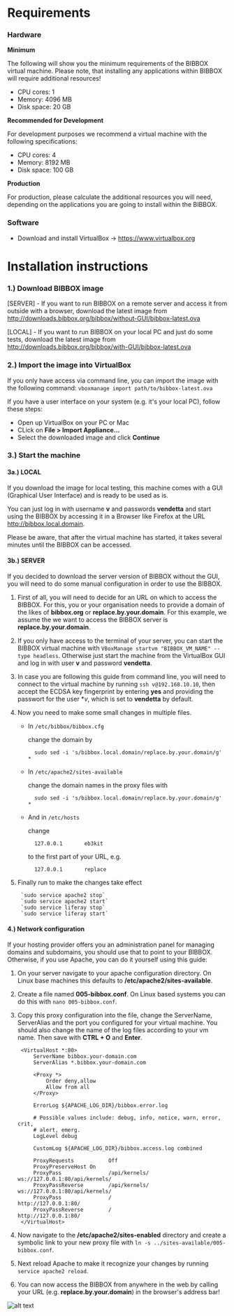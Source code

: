 # Requirements

### Hardware

**Minimum**

The following will show you the minimum requirements of the BIBBOX virtual machine. Please note, that installing any applications within BIBBOX will require additional resources!

* CPU cores: 1
* Memory: 4096 MB
* Disk space: 20 GB

**Recommended for Development**

For development purposes we recommend a virtual machine with the following specifications:

* CPU cores: 4
* Memory: 8192 MB
* Disk space: 100 GB

**Production**

For production, please calculate the additional resources you will need, depending on the applications you are going to install within the BIBBOX.


### Software

* Download and install VirtualBox -> <https://www.virtualbox.org>

# Installation instructions

### 1.) Download BIBBOX image

[SERVER] - If you want to run BIBBOX on a remote server and access it from outside with a browser, download the latest image from <http://downloads.bibbox.org/bibbox/without-GUI/bibbox-latest.ova>

[LOCAL] - If you want to run BIBBOX on your local PC and just do some tests, download the latest image from <http://downloads.bibbox.org/bibbox/with-GUI/bibbox-latest.ova>

### 2.) Import the image into VirtualBox

If you only have access via command line, you can import the image with the following command:
```vboxmanage import path/to/bibbox-latest.ova```

If you have a user interface on your system (e.g. it's your local PC), follow these steps:

* Open up VirtualBox on your PC or Mac
* CLick on **File > Import Appliance...**
* Select the downloaded image and click **Continue**

### 3.) Start the machine

#### 3a.) LOCAL

If you download the image for local testing, this machine comes with a GUI (Graphical User Interface) and is ready 
to be used as is.

You can just log in with username **v** and passwords **vendetta** and start using the BIBBOX by accessing 
it in a Browser like Firefox at the URL <http://bibbox.local.domain>.

Please be aware, that after the virtual machine has started, it takes several minutes until the BIBBOX can be accessed.

#### 3b.) SERVER

If you decided to download the server version of BIBBOX without the GUI, you will need to do some manual configuration in order to use the BIBBOX.

1. First of all, you will need to decide for an URL on which to access the BIBBOX. For this, you or your organisation needs to provide a domain of the likes of **bibbox.org** or **replace.by.your.domain**. For this example, we assume the we want to access the BIBBOX server is **replace.by.your.domain**.
2. If you only have access to the terminal of your server, you can start the BIBBOX virtual machine with `VBoxManage startvm "BIBBOX_VM_NAME" --type headless`. Otherwise just start the machine from the VirtualBox GUI and log in with user **v** and password **vendetta**.
3. In case you are following this guide from command line, you will need to connect to the virtual machine by running `ssh v@192.168.10.10`, then accept the ECDSA key fingerprint by entering **yes** and providing the passwort for the user **v*, which is set to **vendetta** by default.
4. Now you need to make some small changes in multiple files. 

    * In `/etc/bibbox/bibbox.cfg` 
    
        change the domain by
        
            sudo sed -i 's/bibbox.local.domain/replace.by.your.domain/g' *
            
            
    * In `/etc/apache2/sites-available`
    
        change the domain names in the proxy files with  
    
            sudo sed -i 's/bibbox.local.domain/replace.by.your.domain/g' *
            
    * And in `/etc/hosts`
    
        change
    
            127.0.0.1       eb3kit
            
        to the first part of your URL, e.g.
        
            127.0.0.1       replace
            
5. Finally run to make the changes take effect

        `sudo service apache2 stop` 
        `sudo service apache2 start` 
        `sudo service liferay stop` 
        `sudo service liferay start` 
        
    

#### 4.) Network configuration

If your hosting provider offers you an administration panel for managing domains and subdomains, you should use that to point to your BIBBOX. Otherwise, if you use Apache, you can do it yourself using this guide:

1. On your server navigate to your apache configuration directory. On Linux base machines this defaults to **/etc/apache2/sites-available**.
2. Create a file named **005-bibbox.conf**. On Linux based systems you can do this with `nano 005-bibbox.conf`.
4. Copy this proxy configuration into the file, change the ServerName, ServerAlias and the port you configured for your virtual machine. You should also change the name of the log files according to your vm name. Then save with **CTRL + O** and **Enter**.

        <VirtualHost *:80>
            ServerName bibbox.your-domain.com
            ServerAlias *.bibbox.your-domain.com

            <Proxy *>
                Order deny,allow
                Allow from all
            </Proxy>

            ErrorLog ${APACHE_LOG_DIR}/bibbox.error.log

            # Possible values include: debug, info, notice, warn, error, crit,
            # alert, emerg.
            LogLevel debug

            CustomLog ${APACHE_LOG_DIR}/bibbox.access.log combined

            ProxyRequests           Off
            ProxyPreserveHost On
            ProxyPass               /api/kernels/       ws://127.0.0.1:80/api/kernels/
            ProxyPassReverse        /api/kernels/       ws://127.0.0.1:80/api/kernels/
            ProxyPass               /       	        http://127.0.0.1:80/
            ProxyPassReverse        /       	        http://127.0.0.1:80/
        </VirtualHost>

5. Now navigate to the **/etc/apache2/sites-enabled** directory and create a symbolic link to your new proxy file with `ln -s ../sites-available/005-bibbox.conf`. 
6. Next reload Apache to make it recognize your changes by running `service apache2 reload`.
7. You can now access the BIBBOX from anywhere in the web by calling your URL (e.g. **replace.by.your.domain**) in the browser's address bar!

![alt text](images/installation/bibbox.jpg "Welcome to BIBBOX")
